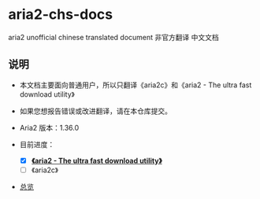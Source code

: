 # aria2-chs-docs

aria2 unofficial chinese translated document 非官方翻译 中文文档

## 说明

- 本文档主要面向普通用户，所以只翻译《aria2c》和《aria2 - The ultra fast download utility》
- 如果您想报告错误或改进翻译，请在本仓库提交。
- Aria2 版本：1.36.0

- 目前进度：
    - [x] **[《aria2 - The ultra fast download utility》](https://uaoao.github.io/docs/aria2-chs-docs/aria2-the-ultra-fast-download-utility)**
    - [ ] 《aria2c》

- [总览](https://uaoao.github.io/docs/category/aria2-中文文档)
